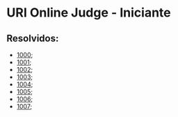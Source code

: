 # URI Online Judge - Iniciante

## Resolvidos:
* [1000](1000.js);
* [1001](1001.js);
* [1002](1002.js);
* [1003](1003.js);
* [1004](1004.js);
* [1005](1005.js);
* [1006](1006.js);
* [1007](1007.js);